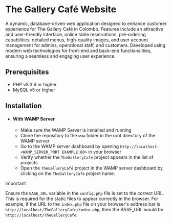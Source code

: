 # The Gallery Café Website

A dynamic, database-driven web application designed to enhance customer experience for The Gallery Café in Colombo.
Features include an attractive and user-friendly interface, online table reservations, pre-ordering capabilities,
detailed menus, high-quality images, and user account management for admins, operational staff, and customers. Developed
using modern web technologies for front-end and back-end functionalities, ensuring a seamless and engaging user
experience.

## Prerequisites

- PHP v8.3.6 or higher
- MySQL v5 or higher

## Installation

- #### With WAMP Server

  - Make sure the WAMP Server is installed and running
  - Clone the repository to the `www` folder in the root directory of the WAMP server
  - Go to the WAMP server dashboard by opening `http://localhost:<WAMP_SERVER_PORT EXAMPLE:80>` in your browser
  - Verify whether the `TheGalleryCafé` project appears in the list of projects
  - Open the `TheGalleryCafé` project in the WAMP server dashboard by clicking on the `TheGalleryCafé` project name.

> [!IMPORTANT]  
> Ensure the `BASE_URL` variable in the `config.php` file is set to the correct URL. This is required for the static
> files to appear correctly in the browser. For example, if the URL to the `index.php` file on your browser's address
> bar is `http://localhost/TheGalleryCafe/index.php`, then the BASE_URL would be `http://localhost/TheGalleryCafe`.
